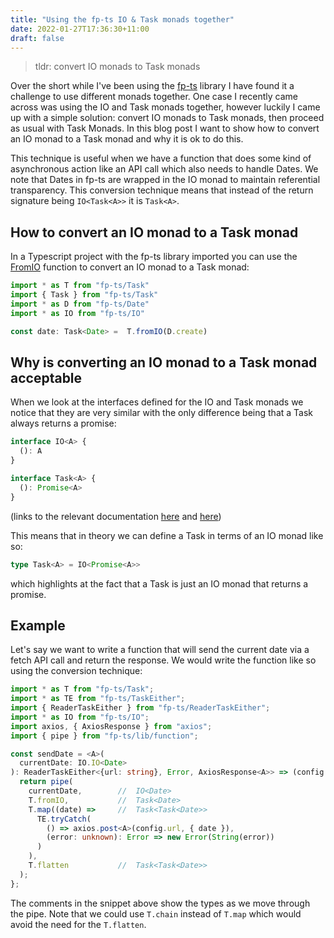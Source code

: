 ```yaml
---
title: "Using the fp-ts IO & Task monads together"
date: 2022-01-27T17:36:30+11:00
draft: false
---
```


> tldr: convert IO monads to Task monads 

Over the short while I've been using the [fp-ts](https://gcanti.github.io/fp-ts/) library I have found it a challenge to use different monads together. One case I recently came across was using the IO and Task monads together, however luckily I came up with a simple solution: convert IO monads to Task monads, then proceed as usual with Task Monads. In this blog post I want to show how to convert an IO monad to a Task monad and why it is ok to do this.

This technique is useful when we have a function that does some kind of asynchronous action like an API call which also needs to handle Dates. We note that Dates in fp-ts are wrapped in the IO monad to maintain referential transparency. This conversion technique means that instead of the return signature being `IO<Task<A>>` it is `Task<A>`.

## How to convert an IO monad to a Task monad

In a Typescript project with the fp-ts library imported you can use the [FromIO](https://gcanti.github.io/fp-ts/modules/Task.ts.html#fromio) function to convert an IO monad to a Task monad:

```Typescript
import * as T from "fp-ts/Task"
import { Task } from "fp-ts/Task"
import * as D from "fp-ts/Date"
import * as IO from "fp-ts/IO"

const date: Task<Date> =  T.fromIO(D.create)
```

## Why is converting an IO monad to a Task monad acceptable

When we look at the interfaces defined for the IO and Task monads we notice that they are very similar with the only difference being that a Task always returns a promise:

```Typescript
interface IO<A> {
  (): A
}

interface Task<A> {
  (): Promise<A>
}
```

(links to the relevant documentation [here](https://gcanti.github.io/fp-ts/modules/Task.ts.html#task-overview) and [here](https://gcanti.github.io/fp-ts/modules/IO.ts.html#io-overview))

This means that in theory we can define a Task in terms of an IO monad like so:

```Typescript
type Task<A> = IO<Promise<A>>
```

which highlights at the fact that a Task is just an IO monad that returns a promise.

## Example

Let's say we want to write a function that will send the current date via a fetch API call and return the response. We would write the function like so using the conversion technique:

```Typescript
import * as T from "fp-ts/Task";
import * as TE from "fp-ts/TaskEither";
import { ReaderTaskEither } from "fp-ts/ReaderTaskEither";
import * as IO from "fp-ts/IO";
import axios, { AxiosResponse } from "axios";
import { pipe } from "fp-ts/lib/function";

const sendDate = <A>(
  currentDate: IO.IO<Date>
): ReaderTaskEither<{url: string}, Error, AxiosResponse<A>> => (config: {url: string}) => {
  return pipe(
    currentDate,        //  IO<Date>
    T.fromIO,           //  Task<Date>
    T.map((date) =>     //  Task<Task<Date>>
      TE.tryCatch(
        () => axios.post<A>(config.url, { date }),
        (error: unknown): Error => new Error(String(error))
      )
    ),
    T.flatten           //  Task<Task<Date>>
  );
};
```

The comments in the snippet above show the types as we move through the pipe. Note that we could use `T.chain` instead of `T.map` which would avoid the need for the `T.flatten`.
